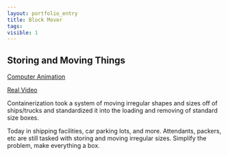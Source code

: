 ```yaml
---
layout: portfolio_entry
title: Block Mover
tags:
visible: 1
---
```


## Storing and Moving Things

[Computer Animation](https://www.youtube.com/watch?v=ocgVXuBXRFA&feature=youtu.be)

[Real Video](https://www.youtube.com/watch?v=ydqH1mR4aRw)

Containerization took a system of moving irregular shapes and sizes off of ships/trucks and standardized it into the loading and removing of standard size boxes.

Today in shipping facilities, car parking lots, and more. Attendants, packers, etc are still tasked with storing and moving irregular sizes. Simplify the problem, make everything a box.

 
